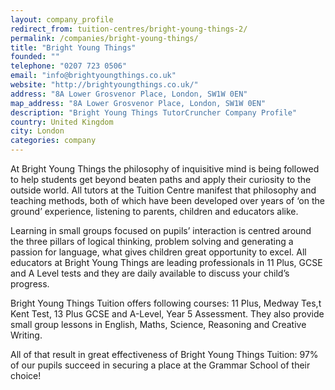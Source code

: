 ```yaml
---
layout: company_profile
redirect_from: tuition-centres/bright-young-things-2/
permalink: /companies/bright-young-things/
title: "Bright Young Things"
founded: ""
telephone: "0207 723 0506"
email: "info@brightyoungthings.co.uk"
website: "http://brightyoungthings.co.uk/"
address: "8A Lower Grosvenor Place, London, SW1W 0EN"
map_address: "8A Lower Grosvenor Place, London, SW1W 0EN"
description: "Bright Young Things TutorCruncher Company Profile"
country: United Kingdom
city: London
categories: company
---
```

At Bright Young Things the philosophy of inquisitive mind is being followed to help students get beyond beaten paths and apply their curiosity to the outside world. All tutors at the Tuition Centre manifest that philosophy and teaching methods, both of which have been developed over years of ‘on the ground’ experience, listening to parents, children and educators alike.

Learning in small groups focused on pupils’ interaction is centred around the three pillars of logical thinking, problem solving and generating a passion for language, what gives children great opportunity to excel. All educators at Bright Young Things are leading professionals in 11 Plus, GCSE and A Level tests and they are daily available to discuss your child’s progress. 

Bright Young Things Tuition offers following courses: 11 Plus, Medway Tes,t Kent Test, 13 Plus GCSE and A-Level, Year 5 Assessment. They also provide small group lessons in English, Maths, Science, Reasoning and Creative Writing.

All of that result in great effectiveness of Bright Young Things Tuition: 97% of our pupils succeed in securing a place at the Grammar School of their choice!